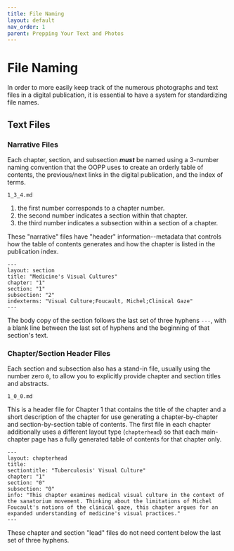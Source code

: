 ```yaml
---
title: File Naming
layout: default
nav_order: 1
parent: Prepping Your Text and Photos
---
```


# File Naming

In order to more easily keep track of the numerous photographs and text files in a digital publication, it is essential to have a system for standardizing file names. 

## Text Files

### Narrative Files

Each chapter, section, and subsection ***must*** be named using a 3-number naming convention that the OOPP uses to create an orderly table of contents, the previous/next links in the digital publication, and the index of terms.

```
1_3_4.md
```

1. the first number corresponds to a chapter number.
1. the second number indicates a section within that chapter.
1. the third number indicates a subsection within a section of a chapter.

These "narrative" files have "header" information--metadata that controls how the table of contents generates and how the chapter is listed in the publication index.

```
---
layout: section
title: "Medicine's Visual Cultures"
chapter: "1"
section: "1"
subsection: "2"
indexterms: "Visual Culture;Foucault, Michel;Clinical Gaze"
---
```

The body copy of the section follows the last set of three hyphens `---`, with a blank line between the last set of hyphens and the beginning of that section's text.

### Chapter/Section Header Files

Each section and subsection also has a stand-in file, usually using the number zero `0`, to allow you to explicitly provide chapter and section titles and abstracts.


```
1_0_0.md
```

This is a header file for Chapter 1 that contains the title of the chapter and a short description of the chapter for use generating a chapter-by-chapter and section-by-section table of contents. The first file in each chapter additionally uses a different layout type (`chapterhead`) so that each main-chapter page has a fully generated table of contents for that chapter only.

```
---
layout: chapterhead
title:
sectiontitle: "Tuberculosis' Visual Culture"
chapter: "1"
section: "0"
subsection: "0"
info: "This chapter examines medical visual culture in the context of the sanatorium movement. Thinking about the limitations of Michel Foucault's notions of the clinical gaze, this chapter argues for an expanded understanding of medicine's visual practices."
---
```

These chapter and section "lead" files do not need content below the last set of three hyphens.
